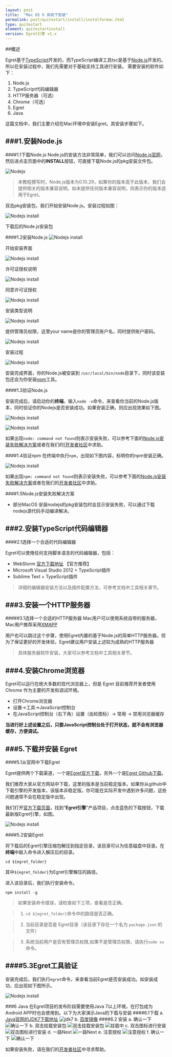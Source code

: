 ```yaml
---
layout: post
title:  "Mac OS X 系统下安装"
permalink: post/quitestart/install/instalformac.html
type: quitestart
element: quitestartinstall
version: Egret引擎 v1.x
---
```


##概述

Egret基于<a href="http://www.typescriptlang.org/" target="_blank">TypeScript</a>开发的，而TypeScript编译工具tsc是基于<a href="http://nodejs.org/" target="_blank">Node.js</a>开发的。所以在安装过程中，我们先需要对于基础支持工具进行安装。
需要安装的软件如下：

1. Node.js
2. TypeScript代码编辑器
3. HTTP服务器（可选）
4. Chrome（可选）
5. Egret
6. Java

这篇文档中，我们主要介绍在Mac环境中安装Egret。其安装步骤如下。

###1.安装Node.js
---

####1.1下载Node.js
Node.js的安装方法非常简单，我们可以访问<a href="http://nodejs.org/" target="_blank">Node.js官网</a>，然后进点击页面中的**INSTALL**按钮，可直接下载Node.js的pkg安装文件包。

![Nodejs]({{site.baseurl}}/assets/img/nodejswebsite.png)

>本教程撰写时，Node.js版本为0.10.29，如果你的版本高于此版本，我们会提供相关的版本兼容说明。如未提供任何版本兼容说明，则表示你的版本适用于Egret。

双击pkg安装包，我们开始安装Node.js。安装过程如图：

![Nodejs install]({{site.baseurl}}/assets/img/nodejsinstall1.png)

下载后的Node.js安装包

####1.2安装Node.js
![Nodejs install]({{site.baseurl}}/assets/img/nodejsinstall2.png)

开始安装界面

![Nodejs install]({{site.baseurl}}/assets/img/nodejsinstall3.png)

许可证授权说明

![Nodejs install]({{site.baseurl}}/assets/img/nodejsinstall4.png)

同意许可证授权

![Nodejs install]({{site.baseurl}}/assets/img/nodejsinstall5.png)

安装类型说明

![Nodejs install]({{site.baseurl}}/assets/img/nodejsinstall6.png)

提供管理员权限，这里your name是你的管理员账户名，同时提供账户密码。

![Nodejs install]({{site.baseurl}}/assets/img/nodejsinstall7.png)

安装过程

![Nodejs install]({{site.baseurl}}/assets/img/nodejsinstall8.png)

安装完成界面，你的Node.js被安装到 `/usr/local/bin/node`目录下，同时该安装包还会为你安装<a href="http://zh.wikipedia.org/wiki/Npm" target="_blank">npm</a>工具。

####1.3验证Node.js

安装完成后，请启动你的**终端**，输入`node -v`命令，来查看你当前的Node.js版本，同时验证你的Nodejs是否安装成功。如果安装正确，则应出现效果如下图。

![Nodejs install]({{site.baseurl}}/assets/img/nodejsinstall9.png)

![Nodejs install]({{site.baseurl}}/assets/img/nodejsinstall10.png)

如果出现`node: command not found`则表示安装失败，可以参考下面的[Node.js安装失败解决方案](#installError)或者在我们的[<a href="http://bbs.egret-labs.org/" target="_blank">开发者社区</a>中求助。

####1.4验证npm
在终端中执行`npm`，出现如下图内容，标明你的npm安装正确。

![Nodejs install]({{site.baseurl}}/assets/img/nodejsinstall11.png)

如果出现`npm: command not found`则表示安装失败，可以参考下面的[Node.js安装失败解决方案](#installError)或者在我们的<a href="http://bbs.egret-labs.org/" target="_blank">开发者社区</a>中求助。

<a name="installError" id="installError"></a>
####1.5Node.js安装失败解决方案
* 部分MacOS 安装nodejs的pkg安装包时会显示安装失败，可以通过下载nodejs源代码手动编译解决。


###2.安装TypeScript代码编辑器
---

####2.1选择一个合适的代码编辑器

Egret可以使用任何支持脚本语言的代码编辑器，包括：

* WebStorm <a href="http://www.jetbrains.com/webstorm/" target="_blank">官方下载地址</a> 【官方推荐】
* Microsoft Visual Studio 2012 + TypeScript插件
* Sublime Text + TypeScript插件

>详细的编辑器安装方法以及插件配置方法，可参考文档中工具相关章节。

###3.安装一个HTTP服务器
---
#####3.1选择一个合适的HTTP服务器
Mac用户可以使用系统自带的服务器，Mac用户推荐采用<a href="https://www.apachefriends.org/download.html" target="_blank">XMAPP</a>

用户也可以跳过这个步骤，使用Egret内置的基于Node.js的简单HTTP服务器。但为了保证更好的开发体验，Egret建议用户安装上述较为成熟的HTTP服务器

>具体服务器软件安装，大家可以参考文档中工具相关章节。


###4.安装Chrome浏览器
---

Egret可以运行在绝大多数的现代浏览器上，但是 Egret 目前推荐开发者使用 Chrome 作为主要的开发和调试环境。

* 打开Chrome浏览器
* 设置->工具->JavaScript控制台
* 在JavaScript控制台（右下角）设置（齿轮图标）-> 常用 -> 禁用浏览器缓存

**当进行好上述设置之后，只要JavaScript控制台处于打开状态，就不会有浏览器缓存，方便调试。**

###5.下载并安装 Egret
---
####5.1从官网中下载Egret

Egret提供两个下载渠道，一个是<a href="http://www.egret-labs.org/download/index.html" target="_blank">Egret官方下载</a>，另外一个是<a href="https://github.com/egret-labs/egret-core" target="_blank">Egret Github下载</a>。

我们推荐大家从官方网站中下载，这里的版本是当前稳定版本。如果你从github中下载引擎的开发版本，该版本非稳定版，你可能在实际开发中遇到许多问题，这些问题通常不会在稳定版中出现。

我们打开<a href="http://www.egret-labs.org/download/index.html" target="_blank">官方下载页面</a>，找到“**Egret引擎**”产品项目，点击蓝色的下载按钮，下载最新版Egret引擎，如图。

![Nodejs install]({{site.baseurl}}/assets/img/nodejsinstall13.png)

####5.2安装Egret

将下载后的Egret引擎压缩包解压到指定目录，该目录可以为任意磁盘中目录。在**终端**中敲入命令进入解压后的目录。

`cd ${egret_folder}`

其中`${egret_folder}`为Egret引擎解压的路径。

进入该目录后，我们执行安装命令。

`npm install -g`

>如果安装命令错误，请检查如下三项，查看是否正确。

>1. `cd ${egret_folder}`命令中的路径是否正确。

>2. 当前目录是否是 Egret目录（该目录下存在一个名为 `package.json` 的文件）

>3. 系统当前用户是否有管理员权限,如果不是管理员权限，请执行`sudo su`命令。

####5.3Egret工具验证
---

安装完成后，我们执行`egret`命令，来查看当前Egret是否安装成功。如安装成功，应出现如下图所示。

![Nodejs install]({{site.baseurl}}/assets/img/nodejsinstall14.png)

###6 Java
在Egret项目的发布阶段需要使用Java 7以上环境，在打包成为Android APP时也会使用到。以下为大家演示Java的下载与安装
####6.1下载
a. [Java官网的JDK7下载地址](http://www.oracle.com/technetwork/java/javase/downloads/jdk7-downloads-1880260.html)
![jdk7](java00-jdk7-download-html)
b. [百度镜像]()
####6.2 安装
a. 确认一下
![确认一下](java06-jdk7-ok)
b. 双击挂载安装包
![双击挂载安装包](java01-jdk7-mount)
![挂载中](java02-jdk7-mount)
c. 双击图标进行安装
![双击图标进行安装](java03-jdk7-install)
d. 一路Next
![一路Next](java04-jdk7-next)
e. 注意授权
![注意授权](java05-jdk7-password)
f. 确认一下
![确认一下](java06-jdk7-ok)

如果安装失败，请在我们的<a href="http://bbs.egret-labs.org/" target="_blank">开发者社区</a>中寻求帮助。
